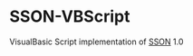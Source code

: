 # SSON-VBScript
VisualBasic Script implementation of [SSON](https://github.com/RealDoigt/simple-stupid-object-notation) 1.0
